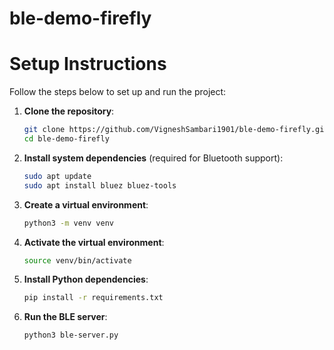# ble-demo-firefly

# Setup Instructions

Follow the steps below to set up and run the project:

1. **Clone the repository**:
   ```bash
   git clone https://github.com/VigneshSambari1901/ble-demo-firefly.git
   cd ble-demo-firefly
   ```

2. **Install system dependencies** (required for Bluetooth support):
   ```bash
   sudo apt update
   sudo apt install bluez bluez-tools
   ```

3. **Create a virtual environment**:
   ```bash
   python3 -m venv venv
   ```

4. **Activate the virtual environment**:
   ```bash
   source venv/bin/activate
   ```

5. **Install Python dependencies**:
   ```bash
   pip install -r requirements.txt
   ```

6. **Run the BLE server**:
   ```bash
   python3 ble-server.py
   ```